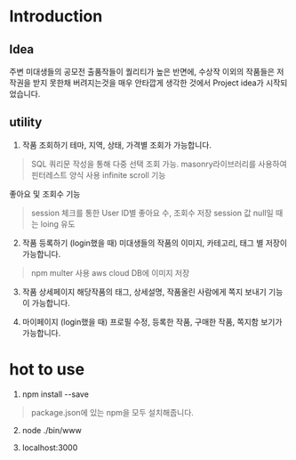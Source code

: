 Introduction
==============
Idea
------
주변 미대생들의 공모전 출품작들이 퀄리티가 높은 반면에, 수상작 이외의 작품들은 저작권을 받지 못한채 버려지는것을 매우 안타깝게 생각한 것에서 Project idea가 시작되었습니다. 

utility
-------

1. 작품 조회하기
테마, 지역, 상태, 가격별 조회가 가능합니다.
> SQL 쿼리문 작성을 통해 다중 선택 조회 가능.
> masonry라이브러리를 사용하여 핀터레스트 양식 사용
> infinite scroll 기능

좋아요 및 조회수 기능
> session 체크를 통한 User ID별 좋아요 수, 조회수 저장
> session 값 null일 때는 loing 유도


2. 작품 등록하기 (login했을 때)
미대생들의 작품의 이미지, 카테고리, 태그 별 저장이 가능합니다.
> npm multer 사용
> aws cloud DB에 이미지 저장


3. 작품 상세페이지
해당작품의 태그, 상세설명, 작품올린 사람에게 쪽지 보내기 기능이 가능합니다.


4. 마이페이지 (login했을 때)
프로필 수정, 등록한 작품, 구매한 작품, 쪽지함 보기가 가능합니다. 


hot to use
=====================
1. npm install --save
> package.json에 있는 npm을 모두 설치해줍니다.

2. node ./bin/www

3. localhost:3000
